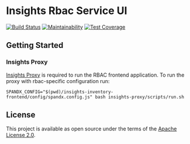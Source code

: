 # Insights Rbac Service UI

[![Build Status](https://travis-ci.org/RedHatInsights/insights-rbac-ui.svg?branch=master)](https://travis-ci.org/RedHatInsights/insights-rbac-ui)
[![Maintainability](https://api.codeclimate.com/v1/badges/54d13cab52391734d841/maintainability)](https://codeclimate.com/github/RedHatInsights/insights-rbac-ui/maintainability)
[![Test Coverage](https://api.codeclimate.com/v1/badges/54d13cab52391734d841/test_coverage)](https://codeclimate.com/github/RedHatInsights/insights-rbac-ui/test_coverage)

## Getting Started

### Insights Proxy
[Insights Proxy](https://github.com/RedHatInsights/insights-proxy) is required to run the RBAC frontend application. 
To run the proxy with rbac-specific configuration run:
```
SPANDX_CONFIG="$(pwd)/insights-inventory-frontend/config/spandx.config.js" bash insights-proxy/scripts/run.sh
```

## License

This project is available as open source under the terms of the [Apache License 2.0](http://www.apache.org/licenses/LICENSE-2.0).
